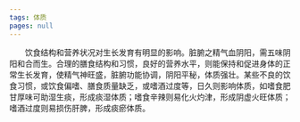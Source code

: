 ```yaml
---
tags: 体质
pages: null
---
```

&emsp;&emsp;饮食结构和营养状况对生长发育有明显的影响。脏腑之精气血阴阳，需五味阴阳和合而生。合理的膳食结构和习惯，良好的营养水平，则能保持和促进身体的正常生长发育，使精气神旺盛，脏腑功能协调，阴阳平秘，体质强壮。某些不良的饮食习惯，或饮食偏嗜、膳食质量缺乏，或嗜酒过度等，日久则影响体质，如嗜食肥甘厚味可助湿生痰，形成痰湿体质；嗜食辛辣则易化火灼津，形成阴虚火旺体质；嗜酒过度则易损伤肝脾，形成痰瘀体质。